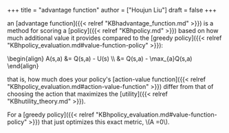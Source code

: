+++
title = "advantage function"
author = ["Houjun Liu"]
draft = false
+++

an [advantage function]({{< relref "KBhadvantage_function.md" >}}) is a method for scoring a [policy]({{< relref "KBhpolicy.md" >}}) based on how much additional value it provides compared to the [greedy policy]({{< relref "KBhpolicy_evaluation.md#value-function-policy" >}}):

\begin{align}
A(s,a) &= Q(s,a) - U(s)  \\\\
&= Q(s,a) - \max\_{a}Q(s,a)
\end{align}

that is, how much does your policy's [action-value function]({{< relref "KBhpolicy_evaluation.md#action-value-function" >}}) differ from that of choosing the action that maximizes the [utility]({{< relref "KBhutility_theory.md" >}}).

For a [greedy policy]({{< relref "KBhpolicy_evaluation.md#value-function-policy" >}}) that just optimizes this exact metric, \\(A =0\\).
